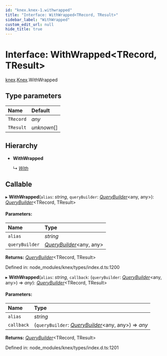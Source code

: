 ```yaml
---
id: "knex.knex-1.withwrapped"
title: "Interface: WithWrapped<TRecord, TResult>"
sidebar_label: "WithWrapped"
custom_edit_url: null
hide_title: true
---
```


# Interface: WithWrapped<TRecord, TResult\>

[knex](../modules/knex.md).[Knex](../modules/knex.knex-1.md).WithWrapped

## Type parameters

Name | Default |
:------ | :------ |
`TRecord` | *any* |
`TResult` | *unknown*[] |

## Hierarchy

* **WithWrapped**

  ↳ [*With*](knex.knex-1.with.md)

## Callable

▸ **WithWrapped**(`alias`: *string*, `queryBuilder`: [*QueryBuilder*](../classes/knex.knex-1.querybuilder.md)<any, any\>): [*QueryBuilder*](../classes/knex.knex-1.querybuilder.md)<TRecord, TResult\>

#### Parameters:

Name | Type |
:------ | :------ |
`alias` | *string* |
`queryBuilder` | [*QueryBuilder*](../classes/knex.knex-1.querybuilder.md)<any, any\> |

**Returns:** [*QueryBuilder*](../classes/knex.knex-1.querybuilder.md)<TRecord, TResult\>

Defined in: node_modules/knex/types/index.d.ts:1200

▸ **WithWrapped**(`alias`: *string*, `callback`: (`queryBuilder`: [*QueryBuilder*](../classes/knex.knex-1.querybuilder.md)<any, any\>) => *any*): [*QueryBuilder*](../classes/knex.knex-1.querybuilder.md)<TRecord, TResult\>

#### Parameters:

Name | Type |
:------ | :------ |
`alias` | *string* |
`callback` | (`queryBuilder`: [*QueryBuilder*](../classes/knex.knex-1.querybuilder.md)<any, any\>) => *any* |

**Returns:** [*QueryBuilder*](../classes/knex.knex-1.querybuilder.md)<TRecord, TResult\>

Defined in: node_modules/knex/types/index.d.ts:1201
